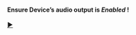 <h4>Ensure Device’s audio output is <i>Enabled</i> !</h4> 



[▶️](https://player.vimeo.com/video/429245404)





